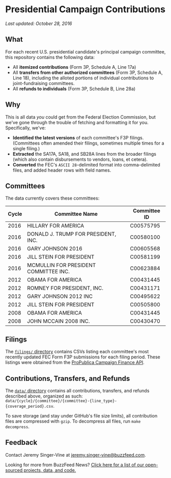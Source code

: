 # Presidential Campaign Contributions

*Last updated: October 28, 2016*

## What

For each recent U.S. presidential candidate's principal campaign committee, this repository contains the following data:

- All __itemized contributions__ (Form 3P, Schedule A, Line 17a)
- All __transfers from other authorized committees__ (Form 3P, Schedule A, Line 18), including the alloted portions of individual contributions to joint-fundraising committees.
- All __refunds to individuals__ (Form 3P, Schedule B, Line 28a)

## Why

This is all data *you* could get from the Federal Election Commission, but we've gone through the trouble of fetching and formatting it for you. Specifically, we've:

- __Identified the latest versions__ of each committee's F3P filings. (Committees often amended their filings, sometimes multiple times for a single filing.)
- __Extracted__ the SA17A, SA18, and SB28A lines from the broader filings (which also contain disbursements to vendors, loans, et cetera). 
- __Converted__ the FEC's `ASCII 28`-delimited format into comma-delimited files, and added header rows with field names.

## Committees

The data currently covers these committees:

| Cycle | Committee Name                        | Committee ID |
|-------|---------------------------------------|--------------|
| 2016  | HILLARY FOR AMERICA                   | C00575795    |
| 2016  | DONALD J. TRUMP FOR PRESIDENT, INC.   | C00580100    |
| 2016  | GARY JOHNSON 2016                     | C00605568    |
| 2016  | JILL STEIN FOR PRESIDENT              | C00581199    |
| 2016  | MCMULLIN FOR PRESIDENT COMMITTEE INC. | C00623884    |
| 2012  | OBAMA FOR AMERICA                     | C00431445    |
| 2012  | ROMNEY FOR PRESIDENT, INC.            | C00431171    |
| 2012  | GARY JOHNSON 2012 INC                 | C00495622    |
| 2012  | JILL STEIN FOR PRESIDENT              | C00505800    |
| 2008  | OBAMA FOR AMERICA                     | C00431445    |
| 2008  | JOHN MCCAIN 2008 INC.                 | C00430470    |

## Filings

The [`filings/` directory](filings/) contains CSVs listing each committee's most recently updated FEC Form F3P submissions for each filing period. These listings were obtained from the [ProPublica Campaign Finance API](https://propublica.github.io/campaign-finance-api-docs/#get-committee-filings).

## Contributions, Transfers, and Refunds

The [`data/` directory](data/) contains all contributions, transfers, and refunds described above, organized as such: `data/{cycle}/{committee}/{committee}-{line_type}-{coverage_period}.csv`.

To save storage (and stay under GitHub's file size limits), all contribution files are compressed with `gzip`. To decompress all files, run `make decompress`.

## Feedback

Contact Jeremy Singer-Vine at jeremy.singer-vine@buzzfeed.com.

Looking for more from BuzzFeed News? [Click here for a list of our open-sourced projects, data, and code.](https://github.com/BuzzFeedNews/everything)
